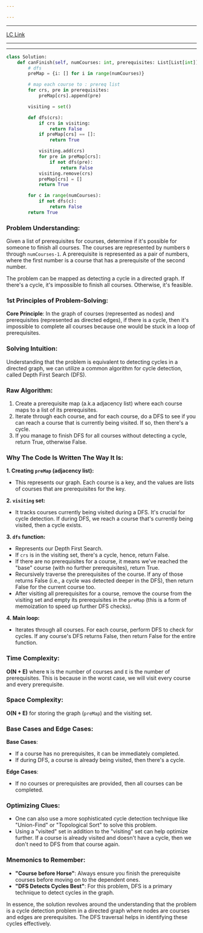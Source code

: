 ```yaml
---

---
```

---
[LC Link](https://leetcode.com/problems/course-schedule/)

---
---

```python
class Solution:
    def canFinish(self, numCourses: int, prerequisites: List[List[int]]) -> bool:
        # dfs
        preMap = {i: [] for i in range(numCourses)}

        # map each course to : prereq list
        for crs, pre in prerequisites:
            preMap[crs].append(pre)

        visiting = set()

        def dfs(crs):
            if crs in visiting:
                return False
            if preMap[crs] == []:
                return True

            visiting.add(crs)
            for pre in preMap[crs]:
                if not dfs(pre):
                    return False
            visiting.remove(crs)
            preMap[crs] = []
            return True

        for c in range(numCourses):
            if not dfs(c):
                return False
        return True

```

### Problem Understanding:

Given a list of prerequisites for courses, determine if it's possible for someone to finish all courses. The courses are represented by numbers `0` through `numCourses-1`. A prerequisite is represented as a pair of numbers, where the first number is a course that has a prerequisite of the second number.

The problem can be mapped as detecting a cycle in a directed graph. If there's a cycle, it's impossible to finish all courses. Otherwise, it's feasible.

### 1st Principles of Problem-Solving:

**Core Principle**: In the graph of courses (represented as nodes) and prerequisites (represented as directed edges), if there is a cycle, then it's impossible to complete all courses because one would be stuck in a loop of prerequisites.

### Solving Intuition:

Understanding that the problem is equivalent to detecting cycles in a directed graph, we can utilize a common algorithm for cycle detection, called Depth First Search (DFS). 

### Raw Algorithm:

1. Create a prerequisite map (a.k.a adjacency list) where each course maps to a list of its prerequisites.
2. Iterate through each course, and for each course, do a DFS to see if you can reach a course that is currently being visited. If so, then there's a cycle.
3. If you manage to finish DFS for all courses without detecting a cycle, return True, otherwise False.

### Why The Code Is Written The Way It Is:

**1. Creating `preMap` (adjacency list):**
- This represents our graph. Each course is a key, and the values are lists of courses that are prerequisites for the key.

**2. `visiting` set:**
- It tracks courses currently being visited during a DFS. It's crucial for cycle detection. If during DFS, we reach a course that's currently being visited, then a cycle exists.

**3. `dfs` function:**
- Represents our Depth First Search. 
- If `crs` is in the visiting set, there's a cycle, hence, return False.
- If there are no prerequisites for a course, it means we've reached the "base" course (with no further prerequisites), return True.
- Recursively traverse the prerequisites of the course. If any of those returns False (i.e., a cycle was detected deeper in the DFS), then return False for the current course too.
- After visiting all prerequisites for a course, remove the course from the visiting set and empty its prerequisites in the `preMap` (this is a form of memoization to speed up further DFS checks).
  
**4. Main loop:**
- Iterates through all courses. For each course, perform DFS to check for cycles. If any course's DFS returns False, then return False for the entire function.

### Time Complexity:

**O(N + E)** where `N` is the number of courses and `E` is the number of prerequisites. This is because in the worst case, we will visit every course and every prerequisite.

### Space Complexity:

**O(N + E)** for storing the graph (`preMap`) and the visiting set.

### Base Cases and Edge Cases:

**Base Cases**:
- If a course has no prerequisites, it can be immediately completed.
- If during DFS, a course is already being visited, then there's a cycle.

**Edge Cases**:
- If no courses or prerequisites are provided, then all courses can be completed.

### Optimizing Clues:

- One can also use a more sophisticated cycle detection technique like "Union-Find" or "Topological Sort" to solve this problem.
- Using a "visited" set in addition to the "visiting" set can help optimize further. If a course is already visited and doesn't have a cycle, then we don't need to DFS from that course again.

### Mnemonics to Remember:

- **"Course before Horse"**: Always ensure you finish the prerequisite courses before moving on to the dependent ones.
- **"DFS Detects Cycles Best"**: For this problem, DFS is a primary technique to detect cycles in the graph.

In essence, the solution revolves around the understanding that the problem is a cycle detection problem in a directed graph where nodes are courses and edges are prerequisites. The DFS traversal helps in identifying these cycles effectively.